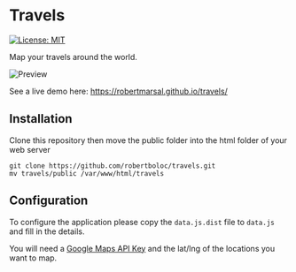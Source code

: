 # Travels

[![License: MIT](https://img.shields.io/badge/License-MIT-blue.svg)](https://opensource.org/licenses/MIT)

Map your travels around the world.

![Preview](http://i.imgur.com/7kFVWux.png)

See a live demo here: https://robertmarsal.github.io/travels/

## Installation

Clone this repository then move the public folder into the html folder of your
web server

```
git clone https://github.com/robertboloc/travels.git
mv travels/public /var/www/html/travels
```

## Configuration

To configure the application please copy the `data.js.dist`
file to `data.js` and fill in the details.

You will need a [Google Maps API Key](https://developers.google.com/maps/documentation/javascript/get-api-key) and the lat/lng of the
locations you want to map.
